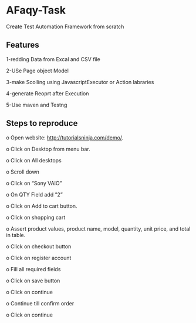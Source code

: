 # AFaqy-Task

Create Test Automation Framework from scratch 

Features
---------

1-redding Data from Excal and CSV file

2-USe Page object Model

3-make Scolling using JavascriptExecutor or Action labraries

4-generate Reoprt after Execution

5-Use maven and Testng

Steps to reproduce
------------------
o	Open website: http://tutorialsninja.com/demo/. 

o	Click on Desktop from menu bar.

o	Click on All desktops 

o	Scroll down 

o	Click on “Sony VAIO”

o	On QTY Field add ”2”

o	Click on Add to cart button.  

o	Click on shopping cart 

o	Assert product values, product name, model, quantity, unit price, and total in table.

o	 Click on checkout button 

o	Click on register account 

o	 Fill all required fields 

o	Click on save button 

o	Click on continue 

o	Continue till confirm order

o	Click on continue 



